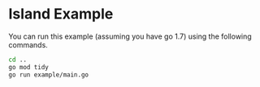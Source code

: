 # Island Example

You can run this example (assuming you have go 1.7) using the following commands.

```bash
cd ..
go mod tidy
go run example/main.go
```

